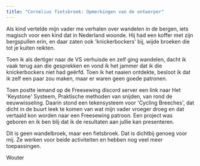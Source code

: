 ```yaml
---
title: "Cornelius fietsbroek: Opmerkingen van de ontwerper"
---
```


Als kind vertelde mijn vader me verhalen over wandelen in de bergen, iets magisch voor een kind dat in Nederland woonde. Hij had een koffer met zijn bergspullen erin, en daar zaten ook 'knickerbockers' bij, wijde broeken die tot je kuiten reikten.

Toen ik als dertiger naar de VS verhuisde en zelf ging wandelen, dacht ik vaak terug aan die gesprekken en vond ik het jammer dat ik die knickerbockers niet had geërfd. Toen ik het naaien ontdekte, besloot ik dat ik zelf een paar zou maken, maar er waren geen goede patronen.

Toen postte iemand op de Freesewing discord server een link naar Het 'Keystone' Systeem, Praktische methoden van snijden, van rond de eeuwwisseling. Daarin stond een tekensysteem voor 'Cycling Breeches', dat dicht in de buurt leek te komen van wat mijn vader vroeger droeg en dat vertaald kon worden naar een Freesewing patroon. Een project was geboren en ik ben blij dat ik de resultaten aan jullie kan presenteren.

Dit is geen wandelbroek, maar een fietsbroek. Dat is dichtbij genoeg voor mij. Ze werken voor beide activiteiten en hebben nog veel meer toepassingen.

Wouter

